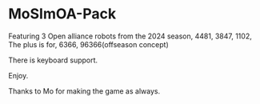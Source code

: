 # MoSImOA-Pack

Featuring 3 Open alliance robots from the 2024 season,
  4481,
  3847,
  1102,
 The plus is for,
  6366,
  96366(offseason concept)

  There is keyboard support.

  Enjoy.

  Thanks to Mo for making the game as always.
